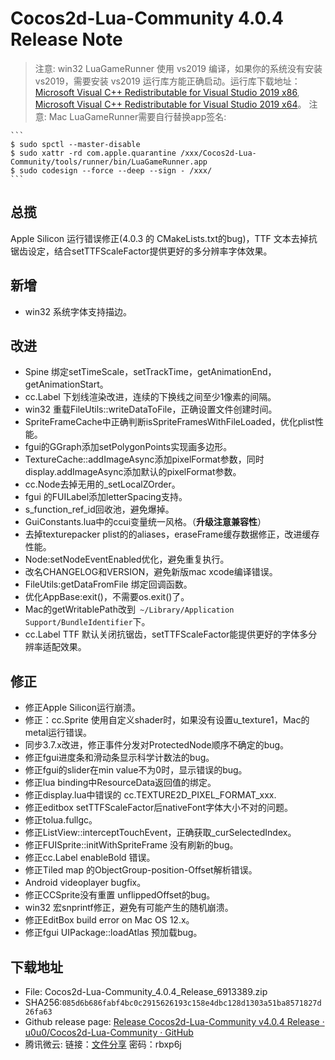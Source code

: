 # Cocos2d-Lua-Community 4.0.4 Release Note

> 注意: win32 LuaGameRunner 使用 vs2019 编译，如果你的系统没有安装 vs2019，需要安装 vs2019 运行库方能正确启动。运行库下载地址：[Microsoft Visual C++ Redistributable for Visual Studio 2019 x86](https://aka.ms/vs/16/release/VC_redist.x86.exe), [Microsoft Visual C++ Redistributable for Visual Studio 2019 x64](https://aka.ms/vs/16/release/VC_redist.x64.exe)。
> 注意: Mac LuaGameRunner需要自行替换app签名:

	```
	$ sudo spctl --master-disable
	$ sudo xattr -rd com.apple.quarantine /xxx/Cocos2d-Lua-Community/tools/runner/bin/LuaGameRunner.app
	$ sudo codesign --force --deep --sign - /xxx/
	```

## 总揽

Apple Silicon 运行错误修正(4.0.3 的 CMakeLists.txt的bug)，TTF 文本去掉抗锯齿设定，结合setTTFScaleFactor提供更好的多分辨率字体效果。

## 新增

* win32 系统字体支持描边。

## 改进

* Spine 绑定setTimeScale，setTrackTime，getAnimationEnd，getAnimationStart。
* cc.Label 下划线渲染改进，连续的下换线之间至少1像素的间隔。
* win32 重载FileUtils::writeDataToFile，正确设置文件创建时间。
* SpriteFrameCache中正确判断isSpriteFramesWithFileLoaded，优化plist性能。
* fgui的GGraph添加setPolygonPoints实现画多边形。
* TextureCache::addImageAsync添加pixelFormat参数，同时display.addImageAsync添加默认的pixelFormat参数。
* cc.Node去掉无用的_setLocalZOrder。
* fgui 的FUILabel添加letterSpacing支持。
* s_function_ref_id回收池，避免爆掉。
* GuiConstants.lua中的ccui变量统一风格。（**升级注意兼容性**）
* 去掉texturepacker plist的的aliases，eraseFrame缓存数据修正，改进缓存性能。
* Node:setNodeEventEnabled优化，避免重复执行。
* 改名CHANGELOG和VERSION，避免新版mac xcode编译错误。
* FileUtils:getDataFromFile 绑定回调函数。
* 优化AppBase:exit()，不需要os.exit()了。
* Mac的getWritablePath改到` ~/Library/Application Support/BundleIdentifier`下。
* cc.Label TTF 默认关闭抗锯齿，setTTFScaleFactor能提供更好的字体多分辨率适配效果。

## 修正

* 修正Apple Silicon运行崩溃。
* 修正：cc.Sprite 使用自定义shader时，如果没有设置u_texture1，Mac的metal运行错误。
* 同步3.7.x改进，修正事件分发对ProtectedNode顺序不确定的bug。
* 修正fgui进度条和滑动条显示科学计数法的bug。
* 修正fgui的slider在min value不为0时，显示错误的bug。
* 修正lua binding中ResourceData返回值的绑定。
* 修正display.lua中错误的 cc.TEXTURE2D_PIXEL_FORMAT_xxx.
* 修正editbox setTTFScaleFactor后nativeFont字体大小不对的问题。
* 修正tolua.fullgc。
* 修正ListView::interceptTouchEvent，正确获取_curSelectedIndex。
* 修正FUISprite::initWithSpriteFrame 没有刷新的bug。
* 修正cc.Label enableBold 错误。
* 修正Tiled map 的ObjectGroup-position-Offset解析错误。
* Android videoplayer bugfix。
* 修正CCSprite没有重置 unflippedOffset的bug。
* win32 宏snprintf修正，避免有可能产生的随机崩溃。
* 修正EditBox build error on Mac OS 12.x。
* 修正fgui UIPackage::loadAtlas 预加载bug。

## 下载地址

* File: Cocos2d-Lua-Community_4.0.4_Release_6913389.zip
* SHA256:`085d6b686fabf4bc0c2915626193c158e4dbc128d1303a51ba8571827d26fa63`
* Github release page: [Release Cocos2d-Lua-Community v4.0.4 Release · u0u0/Cocos2d-Lua-Community · GitHub](https://github.com/u0u0/Cocos2d-Lua-Community/releases/tag/4.0.4_Release)
* 腾讯微云: 链接：[文件分享](https://share.weiyun.com/rw7cK4PB) 密码：rbxp6j
